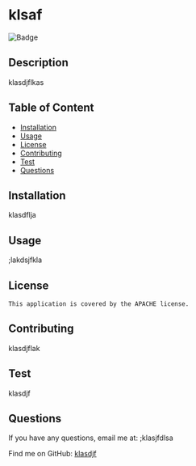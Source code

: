 # klsaf
  ![Badge](https://img.shields.io/badge/License-APACHE-blue.svg)
  ## Description
  klasdjflkas
## Table of Content
- [Installation](#installation)
- [Usage](#usage)
- [License](./LICENSE-APACHE.md)
- [Contributing](#contributing)
- [Test](#Test)
- [Questions](#questions)
## Installation
  klasdflja
## Usage
  ;lakdsjfkla
## License
    This application is covered by the APACHE license.
## Contributing
  klasdjflak
## Test
  klasdjf
## Questions
If you have any questions, email me at: ;klasjfdlsa 
  
  Find me on GitHub: [klasdjf](https://github.com/klasdjf)
